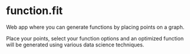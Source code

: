 # function.fit

Web app where you can generate functions by placing points on a graph.

Place your points, select your function options and an optimized function will be generated using various data science techniques.
